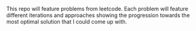 This repo will feature problems from leetcode. Each problem will feature different iterations and approaches
showing the progression towards the most optimal solution that I could come up with. 

